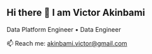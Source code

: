 ## Hi there 👋 I am Victor Akinbami

Data Platform Engineer • Data Engineer 

📫 Reach me: akinbami.victor@gmail.com
